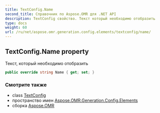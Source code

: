 ```yaml
---
title: TextConfig.Name
second_title: Справочник по Aspose.OMR для .NET API
description: TextConfig свойство. Текст который необходимо отобразить
type: docs
weight: 60
url: /ru/net/aspose.omr.generation.config.elements/textconfig/name/
---
```

## TextConfig.Name property

Текст, который необходимо отобразить

```csharp
public override string Name { get; set; }
```

### Смотрите также

* class [TextConfig](../)
* пространство имен [Aspose.OMR.Generation.Config.Elements](../../textconfig/)
* сборка [Aspose.OMR](../../../)


